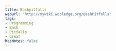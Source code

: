 ```yaml
---
title: Bashpitfalls
weburl: "http://mywiki.wooledge.org/BashPitfalls"
tags:
- Programming
- Bash
- Pitfalls
- Great
hasNotes: false
---
```

